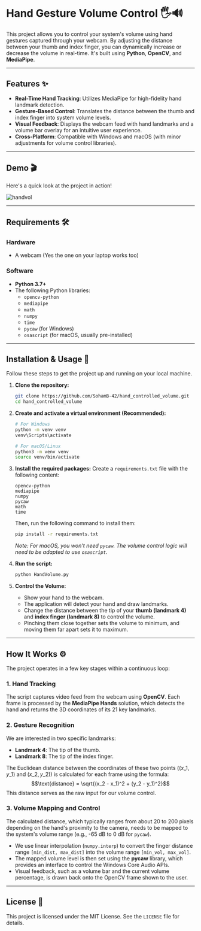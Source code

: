

# Hand Gesture Volume Control 🖐️🔊

This project allows you to control your system's volume using hand gestures captured through your webcam. By adjusting the distance between your thumb and index finger, you can dynamically increase or decrease the volume in real-time. It's built using **Python**, **OpenCV**, and **MediaPipe**.

-----

## Features ✨

  * **Real-Time Hand Tracking**: Utilizes MediaPipe for high-fidelity hand landmark detection.
  * **Gesture-Based Control**: Translates the distance between the thumb and index finger into system volume levels.
  * **Visual Feedback**: Displays the webcam feed with hand landmarks and a volume bar overlay for an intuitive user experience.
  * **Cross-Platform**: Compatible with Windows and macOS (with minor adjustments for volume control libraries).

-----

## Demo 🎬

Here's a quick look at the project in action\!

![handvol](https://github.com/user-attachments/assets/38555ff9-62b2-419c-baf3-4586633513fa)

-----

## Requirements 🛠️

### Hardware

  * A webcam (Yes the one on your laptop works too)

### Software

  * **Python 3.7+**
  * The following Python libraries:
      * `opencv-python`
      * `mediapipe`
      * `math`
      * `numpy`
      * `time `
      * `pycaw` (for Windows)
      * `osascript` (for macOS, usually pre-installed)

-----

## Installation & Usage 🚀

Follow these steps to get the project up and running on your local machine.

1.  **Clone the repository:**

    ```bash
    git clone https://github.com/SohamB-42/hand_controlled_volume.git
    cd hand_controlled_volume
    ```

2.  **Create and activate a virtual environment (Recommended):**

    ```bash
    # For Windows
    python -m venv venv
    venv\Scripts\activate

    # For macOS/Linux
    python3 -m venv venv
    source venv/bin/activate
    ```

3.  **Install the required packages:**
    Create a `requirements.txt` file with the following content:

    ```
    opencv-python
    mediapipe
    numpy
    pycaw
    math
    time
    
    ```

    Then, run the following command to install them:

    ```bash
    pip install -r requirements.txt
    ```

    *Note: For macOS, you won't need `pycaw`. The volume control logic will need to be adapted to use `osascript`.*

4.  **Run the script:**

    ```bash
    python HandVolume.py
    ```

5.  **Control the Volume:**

      * Show your hand to the webcam.
      * The application will detect your hand and draw landmarks.
      * Change the distance between the tip of your **thumb (landmark 4)** and **index finger (landmark 8)** to control the volume.
      * Pinching them close together sets the volume to minimum, and moving them far apart sets it to maximum.

-----

## How It Works ⚙️

The project operates in a few key stages within a continuous loop:

### 1\. Hand Tracking

The script captures video feed from the webcam using **OpenCV**. Each frame is processed by the **MediaPipe Hands** solution, which detects the hand and returns the 3D coordinates of its 21 key landmarks.

### 2\. Gesture Recognition

We are interested in two specific landmarks:

  * **Landmark 4**: The tip of the thumb.
  * **Landmark 8**: The tip of the index finger.

The Euclidean distance between the coordinates of these two points ($(x\_1, y\_1)$ and $(x\_2, y\_2)$) is calculated for each frame using the formula:
$$\text{distance} = \sqrt{(x_2 - x_1)^2 + (y_2 - y_1)^2}$$
This distance serves as the raw input for our volume control.

### 3\. Volume Mapping and Control

The calculated distance, which typically ranges from about 20 to 200 pixels depending on the hand's proximity to the camera, needs to be mapped to the system's volume range (e.g., -65 dB to 0 dB for `pycaw`).

  * We use linear interpolation (`numpy.interp`) to convert the finger distance range `[min_dist, max_dist]` into the volume range `[min_vol, max_vol]`.
  * The mapped volume level is then set using the **pycaw** library, which provides an interface to control the Windows Core Audio APIs.
  * Visual feedback, such as a volume bar and the current volume percentage, is drawn back onto the OpenCV frame shown to the user.

-----


## License 📜

This project is licensed under the MIT License. See the `LICENSE` file for details.
